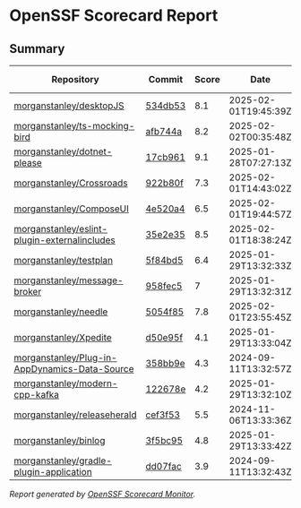 # OpenSSF Scorecard Report

## Summary

| Repository | Commit | Score | Date | Score Delta | Report | StepSecurity |
| -- | -- | -- | -- | -- | -- | -- |
| [morganstanley/desktopJS](https://github.com/morganstanley/desktopJS) | [534db53](https://github.com/morganstanley/desktopJS/commit/534db5374697edb876a042466bb3cecbc2ed9ea5) | 8.1 | 2025-02-01T19:45:39Z | 0 / [Details](https://ossf.github.io/scorecard-visualizer/#/projects/github.com/morganstanley/desktopJS/compare/a55c38eaaa8f7e0b165366e41b776c7c4b392894/534db5374697edb876a042466bb3cecbc2ed9ea5) | [View](https://ossf.github.io/scorecard-visualizer/#/projects/github.com/morganstanley/desktopJS/commit/534db5374697edb876a042466bb3cecbc2ed9ea5) | [Fix it](https://app.stepsecurity.io/securerepo?repo=morganstanley/desktopJS) |
| [morganstanley/ts-mocking-bird](https://github.com/morganstanley/ts-mocking-bird) | [afb744a](https://github.com/morganstanley/ts-mocking-bird/commit/afb744a81dacca16a0bf35f4bd346d22d0035564) | 8.2 | 2025-02-02T00:35:48Z | 0.3 / [Details](https://ossf.github.io/scorecard-visualizer/#/projects/github.com/morganstanley/ts-mocking-bird/compare/f0db479063beba2d02f3f5271c492bafef8cf129/afb744a81dacca16a0bf35f4bd346d22d0035564) | [View](https://ossf.github.io/scorecard-visualizer/#/projects/github.com/morganstanley/ts-mocking-bird/commit/afb744a81dacca16a0bf35f4bd346d22d0035564) | [Fix it](https://app.stepsecurity.io/securerepo?repo=morganstanley/ts-mocking-bird) |
| [morganstanley/dotnet-please](https://github.com/morganstanley/dotnet-please) | [17cb961](https://github.com/morganstanley/dotnet-please/commit/17cb961bfb33948d7c38f881bf78d4500371d7c6) | 9.1 | 2025-01-28T07:27:13Z | 0 / [Details](https://ossf.github.io/scorecard-visualizer/#/projects/github.com/morganstanley/dotnet-please/compare/9071ab5e05b448edb486944e4e00a58531e3ae4d/17cb961bfb33948d7c38f881bf78d4500371d7c6) | [View](https://ossf.github.io/scorecard-visualizer/#/projects/github.com/morganstanley/dotnet-please/commit/17cb961bfb33948d7c38f881bf78d4500371d7c6) | [Fix it](https://app.stepsecurity.io/securerepo?repo=morganstanley/dotnet-please) |
| [morganstanley/Crossroads](https://github.com/morganstanley/Crossroads) | [922b80f](https://github.com/morganstanley/Crossroads/commit/922b80fb3ebe514c9ff29a42e6e82c4fdae6bbfe) | 7.3 | 2025-02-01T14:43:02Z | 0 / [Details](https://ossf.github.io/scorecard-visualizer/#/projects/github.com/morganstanley/Crossroads/compare/5a63cbb406deb076d6adc9ece6f797486c31afc6/922b80fb3ebe514c9ff29a42e6e82c4fdae6bbfe) | [View](https://ossf.github.io/scorecard-visualizer/#/projects/github.com/morganstanley/Crossroads/commit/922b80fb3ebe514c9ff29a42e6e82c4fdae6bbfe) | [Fix it](https://app.stepsecurity.io/securerepo?repo=morganstanley/Crossroads) |
| [morganstanley/ComposeUI](https://github.com/morganstanley/ComposeUI) | [4e520a4](https://github.com/morganstanley/ComposeUI/commit/4e520a42fd291eda15c56519ed98cc7d839e565c) | 6.5 | 2025-02-01T19:44:57Z | 0 / [Details](https://ossf.github.io/scorecard-visualizer/#/projects/github.com/morganstanley/ComposeUI/compare/770226e1bb64d694e53330636dbb117afe6be1c8/4e520a42fd291eda15c56519ed98cc7d839e565c) | [View](https://ossf.github.io/scorecard-visualizer/#/projects/github.com/morganstanley/ComposeUI/commit/4e520a42fd291eda15c56519ed98cc7d839e565c) | [Fix it](https://app.stepsecurity.io/securerepo?repo=morganstanley/ComposeUI) |
| [morganstanley/eslint-plugin-externalincludes](https://github.com/morganstanley/eslint-plugin-externalincludes) | [35e2e35](https://github.com/morganstanley/eslint-plugin-externalincludes/commit/35e2e35bd9478656425bb20391eeded939af5832) | 8.5 | 2025-02-01T18:38:24Z | 0 / [Details](https://ossf.github.io/scorecard-visualizer/#/projects/github.com/morganstanley/eslint-plugin-externalincludes/compare/9b3fe03ecc4157b949c489f90c253ffdb0216c56/35e2e35bd9478656425bb20391eeded939af5832) | [View](https://ossf.github.io/scorecard-visualizer/#/projects/github.com/morganstanley/eslint-plugin-externalincludes/commit/35e2e35bd9478656425bb20391eeded939af5832) | [Fix it](https://app.stepsecurity.io/securerepo?repo=morganstanley/eslint-plugin-externalincludes) |
| [morganstanley/testplan](https://github.com/morganstanley/testplan) | [5f84bd5](https://github.com/morganstanley/testplan/commit/5f84bd56c1bec1d4c5031cc22b4733fd2944c031) | 6.4 | 2025-01-29T13:32:33Z | 0 / [Details](https://ossf.github.io/scorecard-visualizer/#/projects/github.com/morganstanley/testplan/compare/5f84bd56c1bec1d4c5031cc22b4733fd2944c031/5f84bd56c1bec1d4c5031cc22b4733fd2944c031) | [View](https://ossf.github.io/scorecard-visualizer/#/projects/github.com/morganstanley/testplan/commit/5f84bd56c1bec1d4c5031cc22b4733fd2944c031) | [Fix it](https://app.stepsecurity.io/securerepo?repo=morganstanley/testplan) |
| [morganstanley/message-broker](https://github.com/morganstanley/message-broker) | [958fec5](https://github.com/morganstanley/message-broker/commit/958fec5f0963476aff0d4b3c6781365f32fb6362) | 7 | 2025-01-29T13:32:31Z | 0 / [Details](https://ossf.github.io/scorecard-visualizer/#/projects/github.com/morganstanley/message-broker/compare/bc35af3765418a140137f41783208a419613fbf2/958fec5f0963476aff0d4b3c6781365f32fb6362) | [View](https://ossf.github.io/scorecard-visualizer/#/projects/github.com/morganstanley/message-broker/commit/958fec5f0963476aff0d4b3c6781365f32fb6362) | [Fix it](https://app.stepsecurity.io/securerepo?repo=morganstanley/message-broker) |
| [morganstanley/needle](https://github.com/morganstanley/needle) | [5054f85](https://github.com/morganstanley/needle/commit/5054f85186febf6dc59700398bc6e050c3f5eb7e) | 7.8 | 2025-02-01T23:55:45Z | 0.3 / [Details](https://ossf.github.io/scorecard-visualizer/#/projects/github.com/morganstanley/needle/compare/076a41867da69896983cd21361e33ef5e42c7fe9/5054f85186febf6dc59700398bc6e050c3f5eb7e) | [View](https://ossf.github.io/scorecard-visualizer/#/projects/github.com/morganstanley/needle/commit/5054f85186febf6dc59700398bc6e050c3f5eb7e) | [Fix it](https://app.stepsecurity.io/securerepo?repo=morganstanley/needle) |
| [morganstanley/Xpedite](https://github.com/morganstanley/Xpedite) | [d50e95f](https://github.com/morganstanley/Xpedite/commit/d50e95fe068f22774648eb08e6619f4649d1fc39) | 4.1 | 2025-01-29T13:33:04Z | 0 / [Details](https://ossf.github.io/scorecard-visualizer/#/projects/github.com/morganstanley/Xpedite/compare/d50e95fe068f22774648eb08e6619f4649d1fc39/d50e95fe068f22774648eb08e6619f4649d1fc39) | [View](https://ossf.github.io/scorecard-visualizer/#/projects/github.com/morganstanley/Xpedite/commit/d50e95fe068f22774648eb08e6619f4649d1fc39) | [Fix it](https://app.stepsecurity.io/securerepo?repo=morganstanley/Xpedite) |
| [morganstanley/Plug-in-AppDynamics-Data-Source](https://github.com/morganstanley/Plug-in-AppDynamics-Data-Source) | [358bb9e](https://github.com/morganstanley/Plug-in-AppDynamics-Data-Source/commit/358bb9ebe57ece961be43b43130789f15a48d5fe) | 4.3 | 2024-09-11T13:32:57Z | 0 / [Details](https://ossf.github.io/scorecard-visualizer/#/projects/github.com/morganstanley/Plug-in-AppDynamics-Data-Source/compare/358bb9ebe57ece961be43b43130789f15a48d5fe/358bb9ebe57ece961be43b43130789f15a48d5fe) | [View](https://ossf.github.io/scorecard-visualizer/#/projects/github.com/morganstanley/Plug-in-AppDynamics-Data-Source/commit/358bb9ebe57ece961be43b43130789f15a48d5fe) | [Fix it](https://app.stepsecurity.io/securerepo?repo=morganstanley/Plug-in-AppDynamics-Data-Source) |
| [morganstanley/modern-cpp-kafka](https://github.com/morganstanley/modern-cpp-kafka) | [122678e](https://github.com/morganstanley/modern-cpp-kafka/commit/122678e881de94721458fd948f38e65366b68689) | 4.2 | 2025-01-29T13:32:10Z | 0 / [Details](https://ossf.github.io/scorecard-visualizer/#/projects/github.com/morganstanley/modern-cpp-kafka/compare/122678e881de94721458fd948f38e65366b68689/122678e881de94721458fd948f38e65366b68689) | [View](https://ossf.github.io/scorecard-visualizer/#/projects/github.com/morganstanley/modern-cpp-kafka/commit/122678e881de94721458fd948f38e65366b68689) | [Fix it](https://app.stepsecurity.io/securerepo?repo=morganstanley/modern-cpp-kafka) |
| [morganstanley/releaseherald](https://github.com/morganstanley/releaseherald) | [cef3f53](https://github.com/morganstanley/releaseherald/commit/cef3f533b03f551ff0b68c7f9856f21008146d5d) | 5.5 | 2024-11-06T13:33:36Z | 0 / [Details](https://ossf.github.io/scorecard-visualizer/#/projects/github.com/morganstanley/releaseherald/compare/cef3f533b03f551ff0b68c7f9856f21008146d5d/cef3f533b03f551ff0b68c7f9856f21008146d5d) | [View](https://ossf.github.io/scorecard-visualizer/#/projects/github.com/morganstanley/releaseherald/commit/cef3f533b03f551ff0b68c7f9856f21008146d5d) | [Fix it](https://app.stepsecurity.io/securerepo?repo=morganstanley/releaseherald) |
| [morganstanley/binlog](https://github.com/morganstanley/binlog) | [3f5bc95](https://github.com/morganstanley/binlog/commit/3f5bc950d481d768505c3694243bdefaddfbd6b5) | 4.8 | 2025-01-29T13:33:42Z | 0 / [Details](https://ossf.github.io/scorecard-visualizer/#/projects/github.com/morganstanley/binlog/compare/3f5bc950d481d768505c3694243bdefaddfbd6b5/3f5bc950d481d768505c3694243bdefaddfbd6b5) | [View](https://ossf.github.io/scorecard-visualizer/#/projects/github.com/morganstanley/binlog/commit/3f5bc950d481d768505c3694243bdefaddfbd6b5) | [Fix it](https://app.stepsecurity.io/securerepo?repo=morganstanley/binlog) |
| [morganstanley/gradle-plugin-application](https://github.com/morganstanley/gradle-plugin-application) | [dd07fac](https://github.com/morganstanley/gradle-plugin-application/commit/dd07fac568c260bf17ad7ad0ac7bd9f1263e4ac1) | 3.9 | 2024-09-11T13:32:43Z | 0 / [Details](https://ossf.github.io/scorecard-visualizer/#/projects/github.com/morganstanley/gradle-plugin-application/compare/dd07fac568c260bf17ad7ad0ac7bd9f1263e4ac1/dd07fac568c260bf17ad7ad0ac7bd9f1263e4ac1) | [View](https://ossf.github.io/scorecard-visualizer/#/projects/github.com/morganstanley/gradle-plugin-application/commit/dd07fac568c260bf17ad7ad0ac7bd9f1263e4ac1) | [Fix it](https://app.stepsecurity.io/securerepo?repo=morganstanley/gradle-plugin-application) |

_Report generated by [OpenSSF Scorecard Monitor](https://github.com/ossf/scorecard-monitor)._
